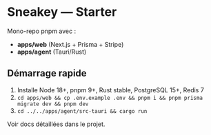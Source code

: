 # Sneakey — Starter

Mono-repo pnpm avec :
- **apps/web** (Next.js + Prisma + Stripe)
- **apps/agent** (Tauri/Rust)

## Démarrage rapide
1) Installe Node 18+, pnpm 9+, Rust stable, PostgreSQL 15+, Redis 7
2) `cd apps/web && cp .env.example .env && pnpm i && pnpm prisma migrate dev && pnpm dev`
3) `cd ../../apps/agent/src-tauri && cargo run`

Voir docs détaillées dans le projet.